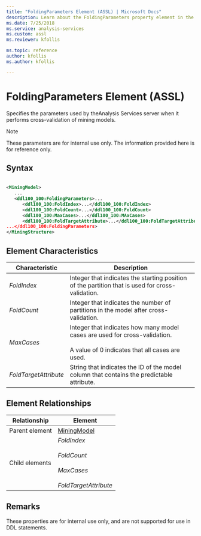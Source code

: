 ```yaml
---
title: "FoldingParameters Element (ASSL) | Microsoft Docs"
description: Learn about the FoldingParameters property element in the Analysis Services Scripting Language (ASSL) schema.
ms.date: 7/25/2018
ms.service: analysis-services
ms.custom: assl
ms.reviewer: kfollis

ms.topic: reference
author: kfollis
ms.author: kfollis

---
```

# FoldingParameters Element (ASSL)

  Specifies the parameters used by theAnalysis Services server when it performs cross-validation of mining models.  
  
> [!NOTE]  
>  These parameters are for internal use only. The information provided here is for reference only.  
  
## Syntax  
  
```xml  
  
<MiningModel>  
   ...  
   <ddl100_100:FoldingParameters>...  
      <ddl100_100:FoldIndex>...</ddl100_100:FoldIndex>  
      <ddl100_100:FoldCount>...</ddl100_100:FoldCount>  
      <ddl100_100:MaxCases>...</ddl100_100:MAxCases>  
      <ddl100_100:FoldTargetAttribute>...</ddl100_100:FoldTargetAttribute  
...</ddl100_100:FoldingParameters>  
</MiningStructure>  
```  
  
## Element Characteristics  
  
|Characteristic|Description|  
|--------------------|-----------------|  
|*FoldIndex*|Integer that indicates the starting position of the partition that is used for cross-validation.|  
|*FoldCount*|Integer that indicates the number of partitions in the model after cross-validation.|  
|*MaxCases*|Integer that indicates how many model cases are used for cross-validation.<br /><br /> A value of 0 indicates that all cases are used.|  
|*FoldTargetAttribute*|String that indicates the ID of the model column that contains the predictable attribute.|  
  
## Element Relationships  
  
|Relationship|Element|  
|------------------|-------------|  
|Parent element|[MiningModel](../objects/miningmodel-element-assl.md)|  
|Child elements|*FoldIndex*<br /><br /> *FoldCount*<br /><br /> *MaxCases*<br /><br /> *FoldTargetAttribute*|  
  
## Remarks  
 These properties are for internal use only, and are not supported for use in DDL statements.  